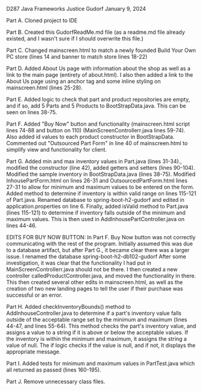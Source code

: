 D287 Java Frameworks
Justice Gudorf
January 9, 2024

Part A. 
Cloned project to IDE

Part B. 
Created this GudorfReadMe.md file (as a readme.md file already existed, and I wasn't sure if I should
overwrite this file.)

Part C. 
Changed mainscreen.html to match a newly founded Build Your Own PC store (lines 14 and banner to match store lines 18-22) 


Part D. 
Added About Us page with information about the shop as well as a link to the main page (entirety of about.html).
I also then added a link to the About Us page using an anchor tag and some inline styling on mainscreen.html 
(lines 25-28).

Part E.
Added logic to check that part and product repositories are empty, and if so, add 5 Parts and 5 Products to BootStrapData.java.
This can be seen on lines 38-75. 

Part F. 
Added "Buy Now" button and functionality (mainscreen.html script lines 74-88 and button on 110) (MainScreenControllerr.java 
lines 59-74). Also added id values to each product constructor in BootStrapData. Commented out "Outsourced Part Form" in 
line 40 of mainscreen.html to simplify view and functionality for client. 

Part G.
Added min and max inventory values in Part.java (lines 31-34)., modified the constructor (line 42), 
added getters and setters (lines 90-104). Modified the sample inventory in BootStrapData.java (lines 38-75). 
Modified InhousePartForm.html on lines 26-31 and OutsourcedPartForm.html lines 27-31 to allow for minimum and maximum 
values to be entered on the form. Added method to determine if inventory is within valid range on lines 115-121 of Part.java. 
Renamed database to spring-boot-h2-gudorf and edited in application.properties on line 6. Finally, added isValid method
to Part.java (lines 115-121) to determine if inventory falls outside of the minimum and maximum values. This is then used 
in AddInhousePartController.java on lines 44-46.  

EDITS FOR BUY NOW BUTTON:
In Part F. Buy Now button was not correctly communicating with the rest of the program. Initially assumed this was due to 
a database artifact, but after Part G., it became clear there was a larger issue. I renamed the database spring-boot-h2-db102-gudorf 
After some investigation, it was clear that the functionality I had put in MainScreenControllerr.java should not be there. 
I then created a new controller calledProductController.java, and moved the functionality in there. This then created 
several other edits in mainscreen.html, as well as the creation of two new landing pages to tell the user if their purchase
was successful or an error. 

Part H. 
Added checkInventoryBounds() method to AddInhouseController.java to determine if a part's inventory value falls outside
of the acceptable range set by the minimum and maximum (lines 44-47, and lines 55-64). This method checks the part's 
inventory value, and assigns a value to a string if it is above or below the acceptable values. If the inventory is 
within the minimum and maximum, it assigns the string a value of null. The if logic checks if the value is null, and if
not, it displays the appropriate message. 

Part I.
Added tests for minimum and maximum values in PartTest.java which all returned as passed (lines 160-195).

Part J.
Remove unnecessary class files. 